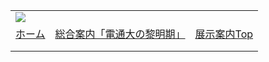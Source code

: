 |  |  |  |
| --- | --- | --- |
| ![](../image/common/uec_header1.jpg) | | |
| [ホーム](../index.html) | [総合案内「電通大の黎明期」](../dawn/dawn01.html) | [展示案内Top](../exhibit/exhibit01.html) | [関連リンク](../link/link01.html) | [第７展示室について](../about/about.html) | [本HPについて](../about/about2.html) | [アクセス](../access/access.html) | | |
| |  | | --- | | ![](../image/common/spacer.gif)    **■ 展示案内**   ---   [**(1)核磁気共鳴(NMR)分析の研究**](exhibit01.html) ![](../image/common/spacer.gif) - わが国初のNMR分光器- 超伝導式NMR(模型）- [MRI診断画像](mri/index.html)   ---   **[(2)ＥＳＲ電子スピン共鳴分析の研究](exhibit02.html)** ![](../image/common/spacer.gif) - ＥＳＲ電子スピン共鳴装置   ---   **[(3)電波時計の開発](exhibit03.html)** ![](../image/common/spacer.gif) - わが国最初の電波時計   ---   **[(4)星間空間実験装置（お貸出中）](exhibit04.html)** ![](../image/common/spacer.gif) - 星間空間実験装置（貸出中）   ---   **[(5)レーザーの研究](exhibit05.html)** 日本初期のレーザー分光も電通大から --- **[(6)南極観測](exhibit06.html)** ![](../image/common/spacer.gif) - 雪原の謎の電波吸収（準備中） --- **[(7)超伝導回路の研究](exhibit07.html)**（準備中） --- **[(8)質量分光の研究](exhibit08.html)**（準備中） --- **[(9)カイトアンテナの研究](exhibit09.html)** | | |  | | --- | | 展示案内(4)      星間空間実験装置(お貸出中）        世界初と言えば逆ファラデイ効果という光子の角運動量で光の進行方向に磁場を作る現象も、電通大で発見された。最初の発案は1950年代後半の技術員たちの輪講で電磁波の光子の角運動量は測定可能か？という技官たちの問いからである。　電子工学の平島・新谷らと応用電子の芳野赳夫、短大の林龍夫の援助と材料学科の林敬三、一般教育化学の斎藤栴郎はじめ多くの技官のネットワークの協力や伊藤太郎・須田信弘などの卒研生の工夫で実験が行われ、伊藤の命名でYadaraf効果と呼ばれていた。光の角運動量が電子の角運動量に移り磁場になる現象である。本学の技官たちのネットワークの厚みと技官たちが教官を動かす能力の優秀さを表す例のひとつである。     ハーバード大学のファンデールチールが第1回量子エレクトロニクス国際会議の冒頭講演でInverse Faraday効果として発表する数年前のことであった。こうした世界初の実験装置は本学にいくつもあることであろうが、次に述べる星間空間実験装置は装置の発想の独創性や結果の国際的評価の確立などで、是非黎明期の研究にのらせるべきものと考える。     1970年代の星間分子の発見は、占星術と錬金術の中世以来と言われるほどに天文学と化学の結びつけを強めた。宇宙化学と呼ばれるこの新しい分野の星間物質のシミュレーション合成では世界でも日本でも電気通信大学がトップを切っていたのである。その装置がこれである。     日本の電波天文学の目覚ましい進歩は20数年前の宇電懇グループの発足以来多くの若手研究者を育ててきたことにあるが、そのなかで若くして惜しまれて亡くなった2人の研究者は共に星間物質の特に星間分子の研究の先覚者であった。井口哲夫と鈴木博子である。井口が東大天文学科の博士後期1年の時（1971年）本学の研究者の集まりで星間分子発見の講演をしたのが始まりで、翌72年応用電子科修士の村上仁と一般教育の坂田朗、中川の4人が、公務員宿舎のRD棟の坂田家の一室に集まり、アンモニア、水、一酸化炭素、シアン化水素等の星間分子の生成機構の研究グループを作ることになった。井口は修士まで横浜国大で量子化学を専攻し、村上は電波工学、坂田は地球化学、中川はイカの神経のパルス伝導に興味をもっていたが、井口の提案に従い星間分子のエネルギー計算と、分子生成機構のシミュレーション計算と星間空間での分子生成シミュレーション実験を行うことになり、分担をきめた。     計算は72年前半は本学の沖電気の大型（？）電算機でテープ穿孔して行った。分子のエネルギー計算もCNDO法が新しかった。また、星間紫外線・赤外線吸収を、組成の分かった幾つかの物質の紫外線・赤外線スペクトルの重ね合わせと比較し、物質の推定も行った。星間空間実験装置は坂田の担当で試作機2号まで作っていたが、極低温の水素原子気体を作るところで難関に当たった。原子にするには高温にせねばならない。低温で濃縮すれば原子は分子になってしまう。希薄にして低温にするにはと、相談にのった電子工学の平島正喜がブラウン管内の反応にして観察するためガラス細工まで手伝った。当時小金井の電波研の緑川も濃縮水素原子を作ろうと巨大な高真空槽を計画していたので平島と同行して見学に行ったが、結局濃縮低温水素原子は英国で1981年電子スピンを揃えた水素原子気体の濃縮に成功するまで世界で誰も作れなかった。     坂田は希薄な気体の硝子容器を自宅の当時まだ珍しかった電子レンジに入れて加熱したところ、容器内だけが放電することを見つけ早速、無電極放電で気体のプラズマを作ることになった。電子工学の新谷らの助けで10cm幅の導波管の最も電圧の強い部分にプラズマ発生管がくる方式になり、真空系と低温系を含め設計全体は研究施設の森崎弘の意見で当時最新の質量分光や液体窒素温度のクライオミニを使う方式をとり、真空は2段にし、高真空部に四極子質量計をつけた。真空装置に不慣れなため何度も失敗を繰り返した。真空オイルの選択の甘さが後まで影響した。装置の完成まで新谷・森崎の寄与は大きかった。    　 今でも話題の全天空の星間紫外線220nmの吸収の物質はこの装置の試運転の段階で検出した物だし、特異な星間物質と言われる炭素が一直線に並んだポリイン物質もこの装置で見つかった。Ｃ60でノーベル賞をもらったクロトーがポリインの直線分子を作ったのはその10年後である。     予算はなかった。というより、今やらねば1年後では立遅れると借金で走りだしていた。約400万円の予算だが、講座費は講師と助手の研究費全額合わせても百万円に足りず、残りは2人は院生だった。それでも装置や資材は会計課の配慮で借金できた。     星間分子研究で指導的だった井口は博士課程卒業直後、数カ月で骨肉腫で亡くなった。結婚したばかりであった。学位論文は「星間分子の生成機構」であった。村上は修士修了後電気メーカーに就職したがしばらくして退職して重力波検出の東大平川研の無給研究生を数年続け、その後郷里に戻った。     坂田は1977年の「生命の起源と進化」の国際会議以来国外講演が続いた。このとき来日したオパーリンは坂田たちの装置と天文台のミリ波望遠鏡を見学し、生命の起原研究に星間分子などの天文学の成果が必要だと講演した。坂田が国外に講演した中でも79年のモントリオールの国際天文学会の星間分子シンポジウムでの講演は星間分子研究に実験室でのシミュレーションが必要だということを認識させた画期的なものであった。このシンポジウムに鈴木博子は初めての国際会議に出席し、以後交通事故による死亡までの10年間、彼女の星間分子研究組織者としての精力的活動の始まりとなった。     この時期、電波天文学が新しい星間分子の発見を目指しマイクロ波分光に傾斜する中で電通大の坂田と和田節子は星間塵の構造と生成に研究課題を移しこの装置を使って実験した。組成の分かった物質のプラズマ放電による生成物の分析と固体星間物質の同定を行う手法である。それにこの装置が役立った。実際に物質を押さえられるし、紫外線・赤外線スペクトル分析は電通大の学生化学実験の題目でもあるという本学の一般教育化学の利点が生かせたのである。得られた物質のスペクトルは日本やハワイ大の赤外線天文学者と共同につかわれた。この実験装置は今年度末には、新しくできる一般教養研究棟に移設されることになる模様である。（1992年記）     追記：  星間実験装置の中心的研究者　坂田　朗は鈴木博子、井口哲夫の後を追うごとく、1995年5月19日に逝去する。上記の記録を書いた2年後である。それまでの数年間の各種国際会議での坂田の活躍は目覚ましいものであり、ハワイ大の赤外線観測と共同して固体の星間物質のシミュレイション合成による同定という新たな研究方法を確立していった。この坂田達と似た方法で１０年後、英国のハロルド　クロトーは星間分子のシミュレイション合成を試み、ポリインの直線分子とともに、後にナノ化学の代表物質ともいえるC60のサッカーボール分子を発見する。（Ｈクロトーは1996年ノーベル賞） その後一般教育棟に移った星間実験装置は和田節子が同じ方法で国内外の研究者と共同研究を続け、和田の定年退職後（2008）は本郷の東大理学部天文教室に移されて活用されている。そして数年後には電通大歴史資料館に戻ってくることになっている。 坂田は52歳で亡くなる直前まで、学内では助手であった。（2008/10記） | |
| |  | | --- | | ![](../image/common/spacer.gif)   電気通信大学コミュニケーション・ミュージアム第７展示室友の会  東京都町田市玉川学園6-3-100  UEC Museum of Communications Exhibition Room#7 Associates  e-mail: uecmuse7@muse.or.jp  Copyright all reserved by UEC Museum of Communications Exhibition Room#7 Associates ![](../image/common/spacer.gif) | | |
